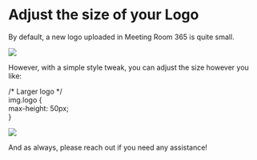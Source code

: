 # Adjust the size of your Logo

By default, a new logo uploaded in Meeting Room 365 is quite small.

[![](https://downloads.intercomcdn.com/i/o/63740209/24577d76efc7b7dd6bee7816/image.png)](https://downloads.intercomcdn.com/i/o/63740209/24577d76efc7b7dd6bee7816/image.png)

However, with a simple style tweak, you can adjust the size however you like:

/* Larger logo */  
img.logo {  
    max-height: 50px;  
}

[![](https://downloads.intercomcdn.com/i/o/63740303/96cfee8805789c9623d8f30e/image.png)](https://downloads.intercomcdn.com/i/o/63740303/96cfee8805789c9623d8f30e/image.png)

And as always, please reach out if you need any assistance!
<!--stackedit_data:
eyJoaXN0b3J5IjpbLTQ0MTMxOTQ5OV19
-->